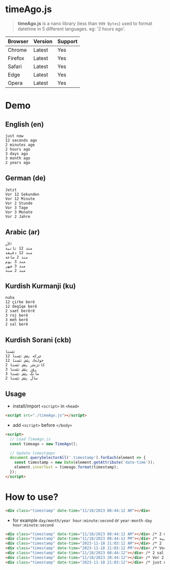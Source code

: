 # timeAgo.js
> **timeAgo.js** is a nano library (less than `999 Bytes`) used to format datetime in 5 different languages. eg: '2 hours ago'.

| Browser | Version | Support |
|---------|---------|---------|
| Chrome  | Latest  |   Yes   |
| Firefox | Latest  |   Yes   |
| Safari  | Latest  |   Yes   |
| Edge    | Latest  |   Yes   |
| Opera   | Latest  |   Yes   |

# Demo

## English (en)

```plain
just now
12 seconds ago
2 minutes age
2 hours ago
3 days ago
3 month ago
2 years ago
```

## German (de)

```plain
Jetzt
Vor 12 Sekunden
Vor 12 Minute
Vor 2 Stunde
Vor 3 Tage
Vor 3 Monate
Vor 2 Jahre
```

## Arabic (ar)

```plain
الآن
منذ 12 ثانية
منذ 12 دقيقة
منذ 2 ساعة
منذ 3 يوم
منذ 3 شهر
منذ 2 سنة
```

## Kurdish Kurmanji (ku)

```plain
nuha
12 çirke berê
12 deqîqe berê
2 saet berêrê
3 roj berê
3 meh berê
2 sal berê
```

## Kurdish Sorani (ckb)

```plain
ئێستا
12 چرکە پێش ئێستا
12 خولەك پێش ئێستا
2 کاتژمێر پێش ئێستا
3 ڕۆژ پێش ئێستا
3 مانگ پێش ئێستا
2 ساڵ پێش ئێستا
```

## Usage

 - install/import `<script>` in `<head>`

```html
<script src="./timeAgo.js"></script>
```

- add `<script>` before `</body>`
```html
<script>
  // Load TimeAgo.js
  const timeago = new TimeAgo();

  // Update timestamps
  document.querySelectorAll('.timestamp').forEach(element => {
    const timestamp = new Date(element.getAttribute('date-time'));
    element.innerText = timeago.format(timestamp);
  });
</script>
```

# How to use?

```html
<div class="timestamp" date-time="11/18/2023 08:44:12 AM"></div>
```

 - for example `day/month/year hour:minute:second` or `year-month-day hour:minute:second`

```html
<div class="timestamp" date-time="11/18/2023 08:44:12 AM"></div> /* 2 minutes age */
<div class="timestamp" date-time="11/18/2023 08:44:12 PM"></div> /* منذ 12 ثانية */
<div class="timestamp" date-time="2023-11-18 21:03:12 AM"></div> /* 2 کاتژمێر پێش ئێستا */
<div class="timestamp" date-time="2023-11-18 21:03:12 PM"></div> /* Vor 3 Monate */
<div class="timestamp" date-time="11/18/2023 08:44:12"></div> /* 2 sal berê */
<div class="timestamp" date-time="11/18/2023 20:44:12"></div> /* Vor 2 Stunde */
<div class="timestamp" date-time="2023-11-18 21:03:12"></div> /* just now */
```
